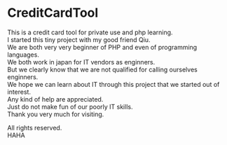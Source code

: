 # CreditCardTool
This is a credit card tool for private use and php learning.  
I started this tiny project with my good friend Qiu.  
We are both very very beginner of PHP and even of programming languages.  
We both work in japan for IT vendors as enginners.   
But we clearly know that we are not qualified for calling ourselves enginners.  
We hope we can learn about IT through this project that we started out of interest.  
Any kind of help are appreciated.  
Just do not make fun of our poorly IT skills.  
Thank you very much for visiting.  
  
All rights reserved.  
HAHA
